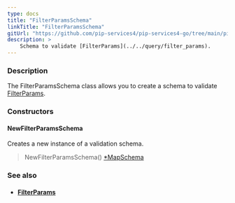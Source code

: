 ```yaml
---
type: docs
title: "FilterParamsSchema"
linkTitle: "FilterParamsSchema"
gitUrl: "https://github.com/pip-services4/pip-services4-go/tree/main/pip-services4-data-go"
description: >
    Schema to validate [FilterParams](../../query/filter_params).
---
```


### Description

The FilterParamsSchema class allows you to create a schema to validate [FilterParams](../../query/filter_params).

### Constructors

#### NewFilterParamsSchema
Creates a new instance of a validation schema.

> NewFilterParamsSchema() [*MapSchema](../map_schema)



### See also
- #### [FilterParams](../../query/filter_params)

